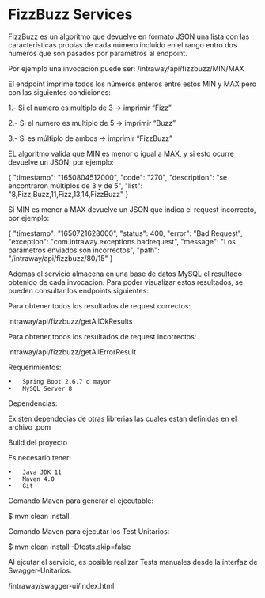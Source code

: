 
# FizzBuzz Services

FizzBuzz es un algoritmo que devuelve en formato JSON una lista con las características propias de cada número incluido en el rango entro dos numeros que son pasados por parametros al endpoint.

Por ejemplo una invocacion puede ser: 
/intraway/api/fizzbuzz/MIN/MAX

El endpoint imprime todos los números enteros entre estos MIN y MAX pero con las siguientes condiciones: 

1.- Si el numero es multiplo de 3 -> imprimir “Fizz” 

2.-  Si el numero es multiplo de 5 -> imprimir “Buzz” 

3.- Si es múltiplo de ambos -> imprimir “FizzBuzz” 

EL algoritmo valida que MIN es menor o igual a MAX, y si esto ocurre devuelve un JSON, por ejemplo:

 {
    "timestamp": "1650804512000",
    "code": "270",
    "description": "se encontraron múltiplos de 3 y de 5",
    "list": "8,Fizz,Buzz,11,Fizz,13,14,FizzBuzz"
  }

Si MIN es menor a MAX devuelve un JSON que indica el request incorrecto, por ejemplo:

  {
    "timestamp": "1650721628000",
    "status": 400,
    "error": "Bad Request",
    "exception": "com.intraway.exceptions.badrequest",
    "message": "Los parámetros enviados son incorrectos",
    "path": "/intraway/api/fizzbuzz/80/15"
  }



Ademas el servicio almacena en una base de datos MySQL el resultado obtenido de cada invocacion.
Para poder visualizar estos resultados, se pueden consultar los endpoints siguientes:


Para obtener todos los resultados de request correctos:

intraway/api/fizzbuzz/getAllOkResults

Para obtener todos los resultados de request incorrectos:

intraway/api/fizzbuzz/getAllErrorResult

Requerimientos:

	•	Spring Boot 2.6.7 o mayor
	•	MySQL Server 8

Dependencias:

Existen dependecias de otras librerias las cuales estan definidas en el archivo .pom

Build del proyecto

Es necesario tener:

	•	Java JDK 11
	•	Maven 4.0
	•	Git

Comando Maven para generar el ejecutable:

$ mvn clean install

Comando Maven para ejecutar los Test Unitarios: 

$ mvn clean install -Dtests.skip=false

Al ejcutar el servicio, es posible realizar Tests manuales desde la interfaz de Swagger-Unitarios:

/intraway/swagger-ui/index.html



